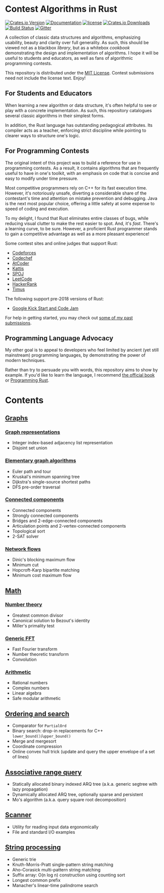 # Contest Algorithms in Rust

[![Crates.io Version](https://img.shields.io/crates/v/contest-algorithms.svg)](https://crates.io/crates/contest-algorithms)
[![Documentation](https://docs.rs/contest-algorithms/badge.svg)](https://docs.rs/contest-algorithms)
[![license](https://img.shields.io/badge/license-MIT-blue.svg)](https://github.com/bevyengine/bevy/blob/master/LICENSE)
[![Crates.io Downloads](https://img.shields.io/crates/d/contest-algorithms.svg)](https://crates.io/crates/contest-algorithms)
[![Build Status](https://travis-ci.org/EbTech/rust-algorithms.svg?branch=master)](https://travis-ci.org/EbTech/rust-algorithms)
[![Gitter](https://badges.gitter.im/rust-algos/community.svg)](https://gitter.im/rust-algos/community?utm_source=badge&utm_medium=badge&utm_campaign=pr-badge)

A collection of classic data structures and algorithms, emphasizing usability, beauty and clarity over full generality. As such, this should be viewed not as a blackbox *library*, but as a whitebox *cookbook* demonstrating the design and implementation of algorithms. I hope it will be useful to students and educators, as well as fans of algorithmic programming contests.

This repository is distributed under the [MIT License](LICENSE). Contest submissions need not include the license text. Enjoy!

## For Students and Educators

When learning a new algorithm or data structure, it's often helpful to see or play with a concrete implementation. As such, this repository catalogues several classic algorithms in their simplest forms.

In addition, the Rust language has outstanding pedagogical attributes. Its compiler acts as a teacher, enforcing strict discipline while pointing to clearer ways to structure one's logic.

## For Programming Contests

The original intent of this project was to build a reference for use in programming contests. As a result, it contains algorithms that are frequently useful to have in one's toolkit, with an emphasis on code that is concise and easy to modify under time pressure.

Most competitive programmers rely on C++ for its fast execution time. However, it's notoriously unsafe, diverting a considerable share of the contestant's time and attention on mistake prevention and debugging. Java is the next most popular choice, offering a little safety at some expense to speed of coding and execution.

To my delight, I found that Rust eliminates entire classes of bugs, while reducing visual clutter to make the rest easier to spot. And, it's *fast*. There's a learning curve, to be sure. However, a proficient Rust programmer stands to gain a competitive advantage as well as a more pleasant experience!

Some contest sites and online judges that support Rust:
- [Codeforces](https://codeforces.com)
- [Codechef](https://www.codechef.com)
- [AtCoder](https://atcoder.jp)
- [Kattis](https://open.kattis.com/help/rust)
- [SPOJ](https://www.spoj.com/)
- [LeetCode](https://leetcode.com/contest)
- [HackerRank](https://www.hackerrank.com/contests)
- [Timus](http://acm.timus.ru/help.aspx?topic=rust)

The following support pre-2018 versions of Rust:
- [Google Kick Start and Code Jam](https://codingcompetitions.withgoogle.com)

For help in getting started, you may check out [some of my past submissions](https://codeforces.com/contest/1168/submission/55200038).

## Programming Language Advocacy

My other goal is to appeal to developers who feel limited by ancient (yet still mainstream) programming languages, by demonstrating the power of modern techniques.

Rather than try to persuade you with words, this repository aims to show by example. If you'd like to learn the language, I recommend [the official book](https://doc.rust-lang.org/book/) or [Programming Rust](https://www.amazon.com/Programming-Rust-Fast-Systems-Development-dp-1492052590/dp/1492052590).

# Contents

## [Graphs](src/graph/)

### [Graph representations](src/graph/mod.rs)

- Integer index-based adjacency list representation
- Disjoint set union

### [Elementary graph algorithms](src/graph/util.rs)

- Euler path and tour
- Kruskal's minimum spanning tree 
- Dijkstra's single-source shortest paths
- DFS pre-order traversal

### [Connected components](src/graph/connectivity.rs)

- Connected components
- Strongly connected components
- Bridges and 2-edge-connected components
- Articulation points and 2-vertex-connected components
- Topological sort
- 2-SAT solver

### [Network flows](src/graph/flow.rs)

- Dinic's blocking maximum flow
- Minimum cut
- Hopcroft-Karp bipartite matching
- Minimum cost maximum flow

## [Math](src/math/)

### [Number theory](src/math/mod.rs)

- Greatest common divisor
- Canonical solution to Bezout's identity
- Miller's primality test

### [Generic FFT](src/math/fft.rs)

- Fast Fourier transform
- Number theoretic transform
- Convolution

### [Arithmetic](src/math/num.rs)

- Rational numbers
- Complex numbers
- Linear algebra
- Safe modular arithmetic

## [Ordering and search](src/order.rs)

- Comparator for `PartialOrd`
- Binary search: drop-in replacements for C++ `lower_bound()`/`upper_bound()`
- Merge and mergesort
- Coordinate compression
- Online convex hull trick (update and query the upper envelope of a set of lines)

## [Associative range query](src/range_query)

- Statically allocated binary indexed ARQ tree (a.k.a. generic segtree with lazy propagation)
- Dynamically allocated ARQ tree, optionally sparse and persistent
- Mo's algorithm (a.k.a. query square root decomposition)

## [Scanner](src/scanner.rs)

- Utility for reading input data ergonomically
- File and standard I/O examples

## [String processing](src/string_proc.rs)

- Generic trie
- Knuth-Morris-Pratt single-pattern string matching
- Aho-Corasick multi-pattern string matching
- Suffix array: O(n log n) construction using counting sort
- Longest common prefix
- Manacher's linear-time palindrome search


